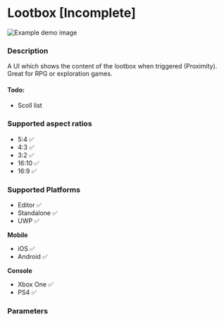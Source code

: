# Lootbox [Incomplete]
![Example demo image](https://github.com/LewisJohnson/unity-ui-examples/blob/master/Assets/WorldSpace/Lootbox/readme-image.JPG)

### Description
A UI which shows the content of the lootbox when triggered (Proximity). Great for RPG or exploration games.

#### Todo:
* Scoll list

### Supported aspect ratios
* 5:4 ✅
* 4:3 ✅
* 3:2 ✅
* 16:10 ✅
* 16:9 ✅

### Supported Platforms
* Editor ✅
* Standalone ✅
* UWP ✅

**Mobile**
* iOS ✅
* Android ✅

**Console**
* Xbox One ✅
* PS4 ✅

### Parameters
